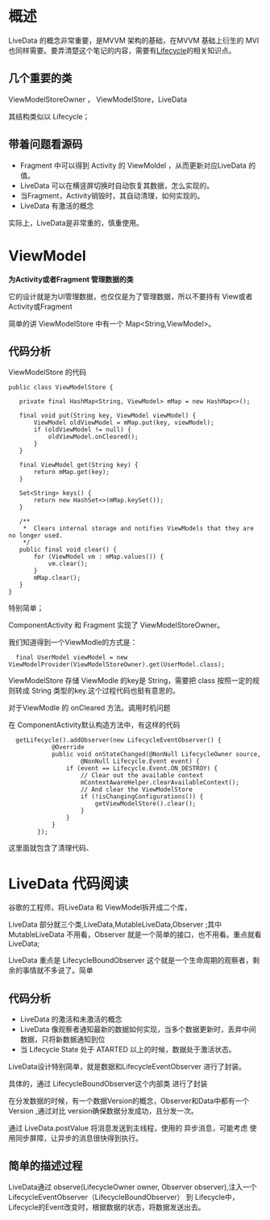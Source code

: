# 概述

LiveData 的概念非常重要，是MVVM 架构的基础，在MVVM 基础上衍生的 MVI 也同样需要。要弄清楚这个笔记的内容，需要有[Lifecycle](./Lifecycle%E6%BA%90%E7%A0%81%E9%98%85%E8%AF%BB.md)的相关知识点。

## 几个重要的类


ViewModelStoreOwner ， ViewModelStore，LiveData

其结构类似以 Lifecycle；

## 带着问题看源码

- Fragment 中可以得到 Activity 的 ViewMoldel ，从而更新对应LiveData 的值。
- LiveData 可以在横竖屏切换时自动恢复其数据，怎么实现的。
- 当Fragment，Activity销毁时，其自动清理，如何实现的。
- LiveData 有激活的概念


实际上，LiveData是非常重的，慎重使用。


# ViewModel

 **为Activity或者Fragment 管理数据的类**

它的设计就是为UI管理数据，也仅仅是为了管理数据，所以不要持有 View或者Activity或Fragment


简单的讲 ViewModelStore 中有一个 Map<String,ViewModel>。


## 代码分析

 ViewModelStore 的代码
 
 ```
 public class ViewModelStore {

    private final HashMap<String, ViewModel> mMap = new HashMap<>();

    final void put(String key, ViewModel viewModel) {
        ViewModel oldViewModel = mMap.put(key, viewModel);
        if (oldViewModel != null) {
            oldViewModel.onCleared();
        }
    }

    final ViewModel get(String key) {
        return mMap.get(key);
    }

    Set<String> keys() {
        return new HashSet<>(mMap.keySet());
    }

    /**
     *  Clears internal storage and notifies ViewModels that they are no longer used.
     */
    public final void clear() {
        for (ViewModel vm : mMap.values()) {
            vm.clear();
        }
        mMap.clear();
    }
}

 ```

特别简单；


ComponentActivity 和 Fragment 实现了 ViewModelStoreOwner。


我们知道得到一个ViewModle的方式是：
```
  final UserModel viewModel = new ViewModelProvider(ViewModelStoreOwner).get(UserModel.class);
```
ViewModelStore 存储 ViewModle 的key是 String，需要把 class 按照一定的规则转成 String 类型的key.这个过程代码也挺有意思的。


对于ViewModle 的 onCleared 方法。调用时机问题

在 ComponentActivity默认构造方法中，有这样的代码
```
  getLifecycle().addObserver(new LifecycleEventObserver() {
            @Override
            public void onStateChanged(@NonNull LifecycleOwner source,
                    @NonNull Lifecycle.Event event) {
                if (event == Lifecycle.Event.ON_DESTROY) {
                    // Clear out the available context
                    mContextAwareHelper.clearAvailableContext();
                    // And clear the ViewModelStore
                    if (!isChangingConfigurations()) {
                        getViewModelStore().clear();
                    }
                }
            }
        });
```
这里面就包含了清理代码、




# LiveData 代码阅读


谷歌的工程师，将LiveData 和 ViewModel拆开成二个库，

LiveData 部分就三个类,LiveData,MutableLiveData,Observer ;其中 MutableLiveData 不用看，Observer 就是一个简单的接口，也不用看。重点就看LiveData;


LiveData 重点是 LifecycleBoundObserver 这个就是一个生命周期的观察者，剩余的事情就不多说了。简单


## 代码分析

- LiveData 的激活和未激活的概念
- LiveData 像观察者通知最新的数据如何实现，当多个数据更新时，丢弃中间数据，只将新数据通知到位
- 当 Lifecycle State 处于 ATARTED 以上的时候，数据处于激活状态。


LiveData设计特别简单，就是数据和LifecycleEventObserver 进行了封装。

具体的，通过 LifecycleBoundObserver这个内部类 进行了封装

在分发数据的时候，有一个数据Version的概念，Observer和Data中都有一个Version ,通过对比 version确保数据分发成功，且分发一次。

通过 LiveData.postValue 将消息发送到主线程，使用的 异步消息，可能考虑 使用同步屏障，让异步的消息很快得到执行。

## 简单的描述过程

LiveData通过 observe(LifecycleOwner owner,  Observer observer),注入一个 LifecycleEventObserver（LifecycleBoundObserver） 到 Lifecycle中，Lifecycle的Event改变时，根据数据的状态，将数据发送出去。